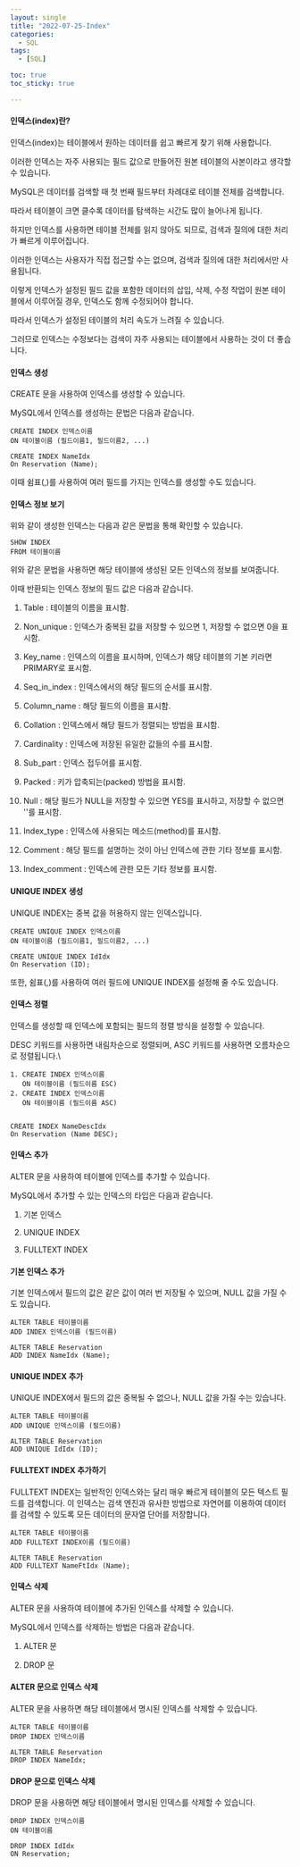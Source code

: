 ```yaml
---
layout: single
title: "2022-07-25-Index"
categories:
  - SQL
tags:
  - [SQL]

toc: true
toc_sticky: true

---
```

#### 인덱스(index)란?

인덱스(index)는 테이블에서 원하는 데이터를 쉽고 빠르게 찾기 위해 사용합니다.

이러한 인덱스는 자주 사용되는 필드 값으로 만들어진 원본 테이블의 사본이라고 생각할 수 있습니다.

MySQL은 데이터를 검색할 때 첫 번째 필드부터 차례대로 테이블 전체를 검색합니다.

따라서 테이블이 크면 클수록 데이터를 탐색하는 시간도 많이 늘어나게 됩니다.

하지만 인덱스를 사용하면 테이블 전체를 읽지 않아도 되므로, 검색과 질의에 대한 처리가 빠르게 이루어집니다.

이러한 인덱스는 사용자가 직접 접근할 수는 없으며, 검색과 질의에 대한 처리에서만 사용됩니다.

이렇게 인덱스가 설정된 필드 값을 포함한 데이터의 삽입, 삭제, 수정 작업이 원본 테이블에서 이루어질 경우, 인덱스도 함께 수정되어야 합니다.

따라서 인덱스가 설정된 테이블의 처리 속도가 느려질 수 있습니다.

그러므로 인덱스는 수정보다는 검색이 자주 사용되는 테이블에서 사용하는 것이 더 좋습니다.

#### 인덱스 생성

CREATE 문을 사용하여 인덱스를 생성할 수 있습니다.

MySQL에서 인덱스를 생성하는 문법은 다음과 같습니다.
``` mysql
CREATE INDEX 인덱스이름
ON 테이블이름 (필드이름1, 필드이름2, ...)

CREATE INDEX NameIdx
On Reservation (Name);
```
이때 쉼표(,)를 사용하여 여러 필드를 가지는 인덱스를 생성할 수도 있습니다.

#### 인덱스 정보 보기

위와 같이 생성한 인덱스는 다음과 같은 문법을 통해 확인할 수 있습니다.
``` mysql
SHOW INDEX
FROM 테이블이름
```
위와 같은 문법을 사용하면 해당 테이블에 생성된 모든 인덱스의 정보를 보여줍니다.

이때 반환되는 인덱스 정보의 필드 값은 다음과 같습니다.

1. Table : 테이블의 이름을 표시함.

2. Non_unique : 인덱스가 중복된 값을 저장할 수 있으면 1, 저장할 수 없으면 0을 표시함.

3. Key_name : 인덱스의 이름을 표시하며, 인덱스가 해당 테이블의 기본 키라면 PRIMARY로 표시함.

4. Seq_in_index : 인덱스에서의 해당 필드의 순서를 표시함.

5. Column_name : 해당 필드의 이름을 표시함.

6. Collation : 인덱스에서 해당 필드가 정렬되는 방법을 표시함.

7. Cardinality : 인덱스에 저장된 유일한 값들의 수를 표시함.

8. Sub_part : 인덱스 접두어를 표시함.

9. Packed : 키가 압축되는(packed) 방법을 표시함.

10. Null : 해당 필드가 NULL을 저장할 수 있으면 YES를 표시하고, 저장할 수 없으면 ''를 표시함.

11. Index_type : 인덱스에 사용되는 메소드(method)를 표시함.

12. Comment : 해당 필드를 설명하는 것이 아닌 인덱스에 관한 기타 정보를 표시함.

13. Index_comment : 인덱스에 관한 모든 기타 정보를 표시함.

#### UNIQUE INDEX 생성

UNIQUE INDEX는 중복 값을 허용하지 않는 인덱스입니다.

``` mysql
CREATE UNIQUE INDEX 인덱스이름
ON 테이블이름 (필드이름1, 필드이름2, ...)

CREATE UNIQUE INDEX IdIdx
On Reservation (ID);
```
또한, 쉼표(,)를 사용하여 여러 필드에 UNIQUE INDEX를 설정해 줄 수도 있습니다.
 
#### 인덱스 정렬

인덱스를 생성할 때 인덱스에 포함되는 필드의 정렬 방식을 설정할 수 있습니다.

DESC 키워드를 사용하면 내림차순으로 정렬되며, ASC 키워드를 사용하면 오름차순으로 정렬됩니다.\
``` mysql
1. CREATE INDEX 인덱스이름
   ON 테이블이름 (필드이름 ESC)
2. CREATE INDEX 인덱스이름
   ON 테이블이름 (필드이름 ASC)


CREATE INDEX NameDescIdx
On Reservation (Name DESC);
```
#### 인덱스 추가

ALTER 문을 사용하여 테이블에 인덱스를 추가할 수 있습니다.

MySQL에서 추가할 수 있는 인덱스의 타입은 다음과 같습니다.

1. 기본 인덱스

2. UNIQUE INDEX

3. FULLTEXT INDEX

#### 기본 인덱스 추가

기본 인덱스에서 필드의 값은 같은 값이 여러 번 저장될 수 있으며, NULL 값을 가질 수도 있습니다.


``` mysql
ALTER TABLE 테이블이름
ADD INDEX 인덱스이름 (필드이름)

ALTER TABLE Reservation
ADD INDEX NameIdx (Name);
```


#### UNIQUE INDEX 추가

UNIQUE INDEX에서 필드의 값은 중복될 수 없으나, NULL 값을 가질 수는 있습니다.

``` mysql
ALTER TABLE 테이블이름
ADD UNIQUE 인덱스이름 (필드이름)

ALTER TABLE Reservation
ADD UNIQUE IdIdx (ID);
```

#### FULLTEXT INDEX 추가하기

FULLTEXT INDEX는 일반적인 인덱스와는 달리 매우 빠르게 테이블의 모든 텍스트 필드를 검색합니다.
이 인덱스는 검색 엔진과 유사한 방법으로 자연어를 이용하여 데이터를 검색할 수 있도록 모든 데이터의 문자열 단어를 저장합니다.

``` mysql
ALTER TABLE 테이블이름
ADD FULLTEXT INDEX이름 (필드이름)

ALTER TABLE Reservation
ADD FULLTEXT NameFtIdx (Name);
```

#### 인덱스 삭제

ALTER 문을 사용하여 테이블에 추가된 인덱스를 삭제할 수 있습니다.

MySQL에서 인덱스를 삭제하는 방법은 다음과 같습니다.
1. ALTER 문

2. DROP 문

#### ALTER 문으로 인덱스 삭제

ALTER 문을 사용하면 해당 테이블에서 명시된 인덱스를 삭제할 수 있습니다.

``` mysql
ALTER TABLE 테이블이름
DROP INDEX 인덱스이름

ALTER TABLE Reservation
DROP INDEX NameIdx;
```
#### DROP 문으로 인덱스 삭제

DROP 문을 사용하면 해당 테이블에서 명시된 인덱스를 삭제할 수 있습니다.

``` mysql
DROP INDEX 인덱스이름
ON 테이블이름

DROP INDEX IdIdx
ON Reservation;
```

